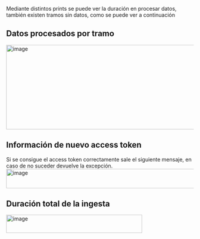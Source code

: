 Mediante distintos prints se puede ver la duración en procesar datos, también existen tramos sin datos, como se puede ver a continuación

## Datos procesados por tramo

<img width="553" height="227" alt="image" src="https://github.com/user-attachments/assets/9cbf9143-8e28-4df1-90b2-98fab1737c36" />

## Información de nuevo access token
Si se consigue el access token correctamente sale el siguiente mensaje, en caso de no suceder devuelve la excepción.
<img width="951" height="52" alt="image" src="https://github.com/user-attachments/assets/8ef02c75-d53c-4d0a-a0cc-46ea121a22c4" />

## Duración total de la ingesta

<img width="365" height="49" alt="image" src="https://github.com/user-attachments/assets/eeaac60d-a446-41b3-a0e5-a68b766deeb2" />



